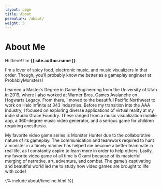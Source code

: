 ```yaml
---
layout: page
title: About
permalink: /about/
weight: 3
---
```


# **About Me**

Hi there! I'm **{{ site.author.name }}**.<br>

I'm a lover of spicy food, electronic music, and music visualizers in that order. Though, you’ll probably know me better as a gameplay engineer at ProbablyMonsters!

I earned a Master’s Degree in Game Engineering from the University of Utah in 2019, where I also worked at Warner Bros. Games Avalanche on Hogwarts Legacy. From there, I moved to the beautiful Pacific Northwest to work on Halo Infinite at 343 Industries. Before my transition into the AAA Industry, I focused on exploring diverse applications of virtual reality at my indie studio Grace Foundry. These ranged from a music visualization mobile app, a 360-degree music video generator, and a serious game for children requiring anesthesia.

My favorite video game series is Monster Hunter due to the collaborative nature of its gameplay. The communication and teamwork required to hunt a monster in a timely manner has helped me become a better teammate in real life, as I constantly aspire to learn more in order to help others. Lastly, my favorite video game of all time is Ōkami because of its masterful merging of narrative, art, adventure, and combat. The game’s captivating and beautiful world led me to study how video games are brought to life with code!

<div class="row">
{% include about/timeline.html %}
</div>
